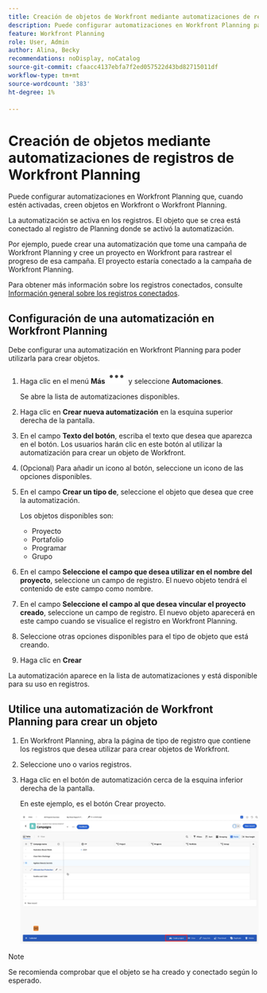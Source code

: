```yaml
---
title: Creación de objetos de Workfront mediante automatizaciones de registros de Workfront Planning
description: Puede configurar automatizaciones en Workfront Planning para que, cuando se activen, creen objetos en Workfront.
feature: Workfront Planning
role: User, Admin
author: Alina, Becky
recommendations: noDisplay, noCatalog
source-git-commit: cfaacc4137ebfa7f2ed057522d43bd82715011df
workflow-type: tm+mt
source-wordcount: '383'
ht-degree: 1%

---
```



# Creación de objetos mediante automatizaciones de registros de Workfront Planning

Puede configurar automatizaciones en Workfront Planning que, cuando estén activadas, creen objetos en Workfront o Workfront Planning.

La automatización se activa en los registros. El objeto que se crea está conectado al registro de Planning donde se activó la automatización.

Por ejemplo, puede crear una automatización que tome una campaña de Workfront Planning y cree un proyecto en Workfront para rastrear el progreso de esa campaña. El proyecto estaría conectado a la campaña de Workfront Planning.

Para obtener más información sobre los registros conectados, consulte [Información general sobre los registros conectados](/help/quicksilver/planning/records/connected-records-overview.md).


## Configuración de una automatización en Workfront Planning

Debe configurar una automatización en Workfront Planning para poder utilizarla para crear objetos.

1. Haga clic en el menú **Más** ![](assets/more-menu.png) y seleccione **Automaciones**.

   Se abre la lista de automatizaciones disponibles.

1. Haga clic en **Crear nueva automatización** en la esquina superior derecha de la pantalla.
1. En el campo **Texto del botón**, escriba el texto que desea que aparezca en el botón. Los usuarios harán clic en este botón al utilizar la automatización para crear un objeto de Workfront.
1. (Opcional) Para añadir un icono al botón, seleccione un icono de las opciones disponibles.
1. En el campo **Crear un tipo de**, seleccione el objeto que desea que cree la automatización.

   Los objetos disponibles son:

   * Proyecto
   * Portafolio
   * Programar
   * Grupo

1. En el campo **Seleccione el campo que desea utilizar en el nombre del proyecto**, seleccione un campo de registro. El nuevo objeto tendrá el contenido de este campo como nombre.
1. En el campo **Seleccione el campo al que desea vincular el proyecto creado**, seleccione un campo de registro. El nuevo objeto aparecerá en este campo cuando se visualice el registro en Workfront Planning.
1. Seleccione otras opciones disponibles para el tipo de objeto que está creando.
1. Haga clic en **Crear**

La automatización aparece en la lista de automatizaciones y está disponible para su uso en registros.

## Utilice una automatización de Workfront Planning para crear un objeto

1. En Workfront Planning, abra la página de tipo de registro que contiene los registros que desea utilizar para crear objetos de Workfront.
1. Seleccione uno o varios registros.
1. Haga clic en el botón de automatización cerca de la esquina inferior derecha de la pantalla.

   En este ejemplo, es el botón Crear proyecto.

   ![Botón de automatización](assets/automation-custom-button.png)

>[!NOTE]
>
>Se recomienda comprobar que el objeto se ha creado y conectado según lo esperado.

